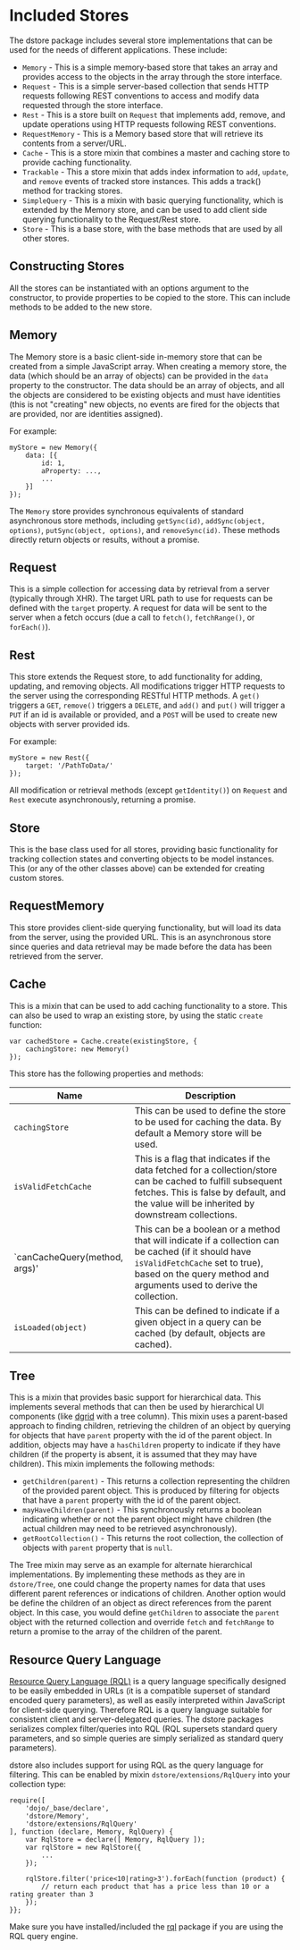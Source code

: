 # Included Stores

The dstore package includes several store implementations that can be used for the needs of different applications. These include:

* `Memory` - This is a simple memory-based store that takes an array and provides access to the objects in the array through the store interface.
* `Request` - This is a simple server-based collection that sends HTTP requests following REST conventions to access and modify data requested through the store interface.
* `Rest` - This is a store built on `Request` that implements add, remove, and update operations using HTTP requests following REST conventions.
* `RequestMemory` - This is a Memory based store that will retrieve its contents from a server/URL.
* `Cache` - This is a store mixin that combines a master and caching store to provide caching functionality.
* `Trackable` - This a store mixin that adds index information to `add`, `update`, and `remove` events of tracked store instances. This adds a track() method for tracking stores.
* `SimpleQuery` - This is a mixin with basic querying functionality, which is extended by the Memory store, and can be used to add client side querying functionality to the Request/Rest store.
* `Store` - This is a base store, with the base methods that are used by all other stores.

## Constructing Stores

All the stores can be instantiated with an options argument to the constructor, to provide properties to be copied to the store. This can include methods to be added to the new store.

## Memory

The Memory store is a basic client-side in-memory store that can be created from a simple JavaScript array. When creating a memory store, the data (which should be an array of objects) can be provided in the `data` property to the constructor. The data should be an array of objects, and all the objects are considered to be existing objects and must have identities (this is not "creating" new objects, no events are fired for the objects that are provided, nor are identities assigned).

For example:

    myStore = new Memory({
        data: [{
            id: 1,
            aProperty: ...,
            ...
        }]
    });

The `Memory` store provides synchronous equivalents of standard asynchronous store methods, including `getSync(id)`, `addSync(object, options)`, `putSync(object, options)`, and `removeSync(id)`. These methods directly return objects or results, without a promise.

## Request

This is a simple collection for accessing data by retrieval from a server (typically through XHR). The target URL path to use for requests can be defined with the `target` property. A request for data will be sent to the server when a fetch occurs (due a call to `fetch()`, `fetchRange()`, or `forEach()`).

## Rest

This store extends the Request store, to add functionality for adding, updating, and removing objects. All modifications trigger HTTP requests to the server using the corresponding RESTful HTTP methods. A `get()` triggers a `GET`, `remove()` triggers a `DELETE`, and `add()` and `put()` will trigger a `PUT` if an id is available or provided, and a `POST` will be used to create new objects with server provided ids.

For example:

    myStore = new Rest({
        target: '/PathToData/'
    });

All modification or retrieval methods (except `getIdentity()`) on `Request` and `Rest` execute asynchronously, returning a promise.

## Store

This is the base class used for all stores, providing basic functionality for tracking collection states and converting objects to be model instances. This (or any of the other classes above) can be extended for creating custom stores.

## RequestMemory

This store provides client-side querying functionality, but will load its data from the server, using the provided URL. This is
an asynchronous store since queries and data retrieval may be made before the data has been retrieved from the server.

## Cache

This is a mixin that can be used to add caching functionality to a store. This can also be used to wrap an existing store, by using the static `create` function:

    var cachedStore = Cache.create(existingStore, {
        cachingStore: new Memory()
    });

This store has the following properties and methods:

Name | Description
---- | -----------
`cachingStore` | This can be used to define the store to be used for caching the data. By default a Memory store will be used.
`isValidFetchCache` | This is a flag that indicates if the data fetched for a collection/store can be cached to fulfill subsequent fetches. This is false by default, and the value will be inherited by downstream collections.
`canCacheQuery(method, args)' | This can be a boolean or a method that will indicate if a collection can be cached (if it should have `isValidFetchCache` set to true), based on the query method and arguments used to derive the collection.
`isLoaded(object)` | This can be defined to indicate if a given object in a query can be cached (by default, objects are cached).

## Tree

This is a mixin that provides basic support for hierarchical data. This implements several methods that can then be used by hierarchical UI components (like [dgrid](https://github.com/SitePen/dgrid) with a tree column). This mixin uses a parent-based approach to finding children, retrieving the children of an object by querying for objects that have `parent` property with the id of the parent object. In addition, objects may have a `hasChildren` property to indicate if they have children (if the property is absent, it is assumed that they may have children). This mixin implements the following methods:

* `getChildren(parent)` - This returns a collection representing the children of the provided parent object. This is produced by filtering for objects that have a `parent` property with the id of the parent object.
* `mayHaveChildren(parent)` - This synchronously returns a boolean indicating whether or not the parent object might have children (the actual children may need to be retrieved asynchronously).
* `getRootCollection()` - This returns the root collection, the collection of objects with `parent` property that is `null`.

The Tree mixin may serve as an example for alternate hierarchical implementations. By implementing these methods as they are in `dstore/Tree`, one could change the property names for data that uses different parent references or indications of children. Another option would be define the children of an object as direct references from the parent object. In this case, you would define `getChildren` to associate the `parent` object with the returned collection and override `fetch` and `fetchRange` to return a promise to the array of the children of the parent.

## Resource Query Language

[Resource Query Language (RQL)](https://github.com/persvr/rql) is a query language specifically designed to be easily embedded in URLs (it is a compatible superset of standard encoded query parameters), as well as easily interpreted within JavaScript for client-side querying. Therefore RQL is a query language suitable for consistent client and server-delegated queries. The dstore packages serializes complex filter/queries into RQL (RQL supersets standard query parameters, and so simple queries are simply serialized as standard query parameters).

dstore also includes support for using RQL as the query language for filtering. This can be enabled by mixin `dstore/extensions/RqlQuery` into your collection type:

    require([
        'dojo/_base/declare',
        'dstore/Memory',
        'dstore/extensions/RqlQuery'
    ], function (declare, Memory, RqlQuery) {
        var RqlStore = declare([ Memory, RqlQuery ]);
        var rqlStore = new RqlStore({
            ...
        });

        rqlStore.filter('price<10|rating>3').forEach(function (product) {
            // return each product that has a price less than 10 or a rating greater than 3
        });
    }};

Make sure you have installed/included the [rql](https://github.com/persvr/rql) package if you are using the RQL query engine.
